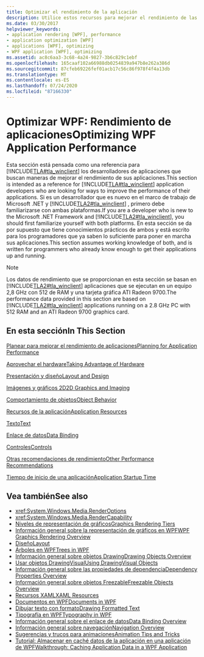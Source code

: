 ```yaml
---
title: Optimizar el rendimiento de la aplicación
description: Utilice estos recursos para mejorar el rendimiento de las aplicaciones Windows Presentation Foundation, como planear el rendimiento y aprovechar el hardware.
ms.date: 03/30/2017
helpviewer_keywords:
- application rendering [WPF], performance
- application optimization [WPF]
- applications [WPF], optimizing
- WPF application [WPF], optimizing
ms.assetid: ac8c6aa3-3c68-4a24-9827-3b6c829c1ebf
ms.openlocfilehash: 165caaf102a66988db0254839a947b8e262a386d
ms.sourcegitcommit: 87cfeb69226fef01acb17c56c86f978f4f4a13db
ms.translationtype: MT
ms.contentlocale: es-ES
ms.lasthandoff: 07/24/2020
ms.locfileid: "87166330"
---
```

# <a name="optimizing-wpf-application-performance"></a><span data-ttu-id="1d6b7-103">Optimizar WPF: Rendimiento de aplicaciones</span><span class="sxs-lookup"><span data-stu-id="1d6b7-103">Optimizing WPF Application Performance</span></span>
<span data-ttu-id="1d6b7-104">Esta sección está pensada como una referencia para [!INCLUDE[TLA#tla_winclient](../../../../includes/tlasharptla-winclient-md.md)] los desarrolladores de aplicaciones que buscan maneras de mejorar el rendimiento de sus aplicaciones.</span><span class="sxs-lookup"><span data-stu-id="1d6b7-104">This section is intended as a reference for [!INCLUDE[TLA#tla_winclient](../../../../includes/tlasharptla-winclient-md.md)] application developers who are looking for ways to improve the performance of their applications.</span></span> <span data-ttu-id="1d6b7-105">Si es un desarrollador que es nuevo en el marco de trabajo de Microsoft .NET y [!INCLUDE[TLA2#tla_winclient](../../../../includes/tla2sharptla-winclient-md.md)] , primero debe familiarizarse con ambas plataformas.</span><span class="sxs-lookup"><span data-stu-id="1d6b7-105">If you are a developer who is new to the Microsoft .NET Framework and [!INCLUDE[TLA2#tla_winclient](../../../../includes/tla2sharptla-winclient-md.md)], you should first familiarize yourself with both platforms.</span></span> <span data-ttu-id="1d6b7-106">En esta sección se da por supuesto que tiene conocimientos prácticos de ambos y está escrito para los programadores que ya saben lo suficiente para poner en marcha sus aplicaciones.</span><span class="sxs-lookup"><span data-stu-id="1d6b7-106">This section assumes working knowledge of both, and is written for programmers who already know enough to get their applications up and running.</span></span>  
  
> [!NOTE]
> <span data-ttu-id="1d6b7-107">Los datos de rendimiento que se proporcionan en esta sección se basan en [!INCLUDE[TLA2#tla_winclient](../../../../includes/tla2sharptla-winclient-md.md)] aplicaciones que se ejecutan en un equipo 2,8 GHz con 512 de RAM y una tarjeta gráfica ATI Radeon 9700.</span><span class="sxs-lookup"><span data-stu-id="1d6b7-107">The performance data provided in this section are based on [!INCLUDE[TLA2#tla_winclient](../../../../includes/tla2sharptla-winclient-md.md)] applications running on a 2.8 GHz PC with 512 RAM and an ATI Radeon 9700 graphics card.</span></span>  
  
## <a name="in-this-section"></a><span data-ttu-id="1d6b7-108">En esta sección</span><span class="sxs-lookup"><span data-stu-id="1d6b7-108">In This Section</span></span>  
 [<span data-ttu-id="1d6b7-109">Planear para mejorar el rendimiento de aplicaciones</span><span class="sxs-lookup"><span data-stu-id="1d6b7-109">Planning for Application Performance</span></span>](planning-for-application-performance.md)  
  
 [<span data-ttu-id="1d6b7-110">Aprovechar el hardware</span><span class="sxs-lookup"><span data-stu-id="1d6b7-110">Taking Advantage of Hardware</span></span>](optimizing-performance-taking-advantage-of-hardware.md)  
  
 [<span data-ttu-id="1d6b7-111">Presentación y diseño</span><span class="sxs-lookup"><span data-stu-id="1d6b7-111">Layout and Design</span></span>](optimizing-performance-layout-and-design.md)  
  
 [<span data-ttu-id="1d6b7-112">Imágenes y gráficos 2D</span><span class="sxs-lookup"><span data-stu-id="1d6b7-112">2D Graphics and Imaging</span></span>](optimizing-performance-2d-graphics-and-imaging.md)  
  
 [<span data-ttu-id="1d6b7-113">Comportamiento de objetos</span><span class="sxs-lookup"><span data-stu-id="1d6b7-113">Object Behavior</span></span>](optimizing-performance-object-behavior.md)  
  
 [<span data-ttu-id="1d6b7-114">Recursos de la aplicación</span><span class="sxs-lookup"><span data-stu-id="1d6b7-114">Application Resources</span></span>](optimizing-performance-application-resources.md)  
  
 [<span data-ttu-id="1d6b7-115">Texto</span><span class="sxs-lookup"><span data-stu-id="1d6b7-115">Text</span></span>](optimizing-performance-text.md)  
  
 [<span data-ttu-id="1d6b7-116">Enlace de datos</span><span class="sxs-lookup"><span data-stu-id="1d6b7-116">Data Binding</span></span>](optimizing-performance-data-binding.md)  
  
 [<span data-ttu-id="1d6b7-117">Controles</span><span class="sxs-lookup"><span data-stu-id="1d6b7-117">Controls</span></span>](optimizing-performance-controls.md)  
  
 [<span data-ttu-id="1d6b7-118">Otras recomendaciones de rendimiento</span><span class="sxs-lookup"><span data-stu-id="1d6b7-118">Other Performance Recommendations</span></span>](optimizing-performance-other-recommendations.md)  
  
 [<span data-ttu-id="1d6b7-119">Tiempo de inicio de una aplicación</span><span class="sxs-lookup"><span data-stu-id="1d6b7-119">Application Startup Time</span></span>](application-startup-time.md)  
  
## <a name="see-also"></a><span data-ttu-id="1d6b7-120">Vea también</span><span class="sxs-lookup"><span data-stu-id="1d6b7-120">See also</span></span>

- <xref:System.Windows.Media.RenderOptions>
- <xref:System.Windows.Media.RenderCapability>
- [<span data-ttu-id="1d6b7-121">Niveles de representación de gráficos</span><span class="sxs-lookup"><span data-stu-id="1d6b7-121">Graphics Rendering Tiers</span></span>](graphics-rendering-tiers.md)
- [<span data-ttu-id="1d6b7-122">Información general sobre la representación de gráficos en WPF</span><span class="sxs-lookup"><span data-stu-id="1d6b7-122">WPF Graphics Rendering Overview</span></span>](../graphics-multimedia/wpf-graphics-rendering-overview.md)
- [<span data-ttu-id="1d6b7-123">Diseño</span><span class="sxs-lookup"><span data-stu-id="1d6b7-123">Layout</span></span>](layout.md)
- [<span data-ttu-id="1d6b7-124">Árboles en WPF</span><span class="sxs-lookup"><span data-stu-id="1d6b7-124">Trees in WPF</span></span>](trees-in-wpf.md)
- [<span data-ttu-id="1d6b7-125">Información general sobre objetos Drawing</span><span class="sxs-lookup"><span data-stu-id="1d6b7-125">Drawing Objects Overview</span></span>](../graphics-multimedia/drawing-objects-overview.md)
- [<span data-ttu-id="1d6b7-126">Usar objetos DrawingVisual</span><span class="sxs-lookup"><span data-stu-id="1d6b7-126">Using DrawingVisual Objects</span></span>](../graphics-multimedia/using-drawingvisual-objects.md)
- [<span data-ttu-id="1d6b7-127">Información general sobre las propiedades de dependencia</span><span class="sxs-lookup"><span data-stu-id="1d6b7-127">Dependency Properties Overview</span></span>](dependency-properties-overview.md)
- [<span data-ttu-id="1d6b7-128">Información general sobre objetos Freezable</span><span class="sxs-lookup"><span data-stu-id="1d6b7-128">Freezable Objects Overview</span></span>](freezable-objects-overview.md)
- [<span data-ttu-id="1d6b7-129">Recursos XAML</span><span class="sxs-lookup"><span data-stu-id="1d6b7-129">XAML Resources</span></span>](../../../desktop-wpf/fundamentals/xaml-resources-define.md)
- [<span data-ttu-id="1d6b7-130">Documentos en WPF</span><span class="sxs-lookup"><span data-stu-id="1d6b7-130">Documents in WPF</span></span>](documents-in-wpf.md)
- [<span data-ttu-id="1d6b7-131">Dibujar texto con formato</span><span class="sxs-lookup"><span data-stu-id="1d6b7-131">Drawing Formatted Text</span></span>](drawing-formatted-text.md)
- [<span data-ttu-id="1d6b7-132">Tipografía en WPF</span><span class="sxs-lookup"><span data-stu-id="1d6b7-132">Typography in WPF</span></span>](typography-in-wpf.md)
- [<span data-ttu-id="1d6b7-133">Información general sobre el enlace de datos</span><span class="sxs-lookup"><span data-stu-id="1d6b7-133">Data Binding Overview</span></span>](../../../desktop-wpf/data/data-binding-overview.md)
- [<span data-ttu-id="1d6b7-134">Información general sobre navegación</span><span class="sxs-lookup"><span data-stu-id="1d6b7-134">Navigation Overview</span></span>](../app-development/navigation-overview.md)
- [<span data-ttu-id="1d6b7-135">Sugerencias y trucos para animaciones</span><span class="sxs-lookup"><span data-stu-id="1d6b7-135">Animation Tips and Tricks</span></span>](../graphics-multimedia/animation-tips-and-tricks.md)
- [<span data-ttu-id="1d6b7-136">Tutorial: Almacenar en caché datos de la aplicación en una aplicación de WPF</span><span class="sxs-lookup"><span data-stu-id="1d6b7-136">Walkthrough: Caching Application Data in a WPF Application</span></span>](walkthrough-caching-application-data-in-a-wpf-application.md)
